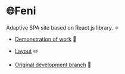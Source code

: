 # 🌐**Feni**  

Adaptive SPA site based on React.js library. ⚛️    

- [Demonstration of work](https://feni.pages.dev/) 🔗   
- [Layout](https://www.figma.com/file/X9DR9ThkQiIW1Vv4BjDB1P/Whales-Design-2.0?type=design&node-id=299-461&mode=design) ✏️   

- [Original development branch](https://github.com/jkenix/jkenix.github.io/tree/feni) 🔗  
